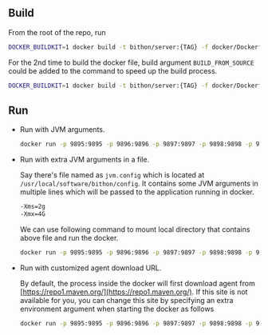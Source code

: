 <!--
  ~
  ~ Copyright 2020 bithon.org
  ~
  ~ Licensed under the Apache License, Version 2.0 (the "License");
  ~ you may not use this file except in compliance with the License.
  ~ You may obtain a copy of the License at
  ~
  ~     http://www.apache.org/licenses/LICENSE-2.0
  ~
  ~ Unless required by applicable law or agreed to in writing, software
  ~ distributed under the License is distributed on an "AS IS" BASIS,
  ~ WITHOUT WARRANTIES OR CONDITIONS OF ANY KIND, either express or implied.
  ~ See the License for the specific language governing permissions and
  ~ limitations under the License.
  ~
  -->

## Build

From the root of the repo, run 

```bash
DOCKER_BUILDKIT=1 docker build -t bithon/server:{TAG} -f docker/Dockerfile-server .
```

For the 2nd time to build the docker file, build argument `BUILD_FROM_SOURCE` could be added to the command to speed up the build process.
```bash
DOCKER_BUILDKIT=1 docker build -t bithon/server:{TAG} -f docker/Dockerfile-server --build-arg BUILD_FROM_SOURCE=false .
```

## Run

- Run with JVM arguments.
    ```bash
    docker run -p 9895:9895 -p 9896:9896 -p 9897:9897 -p 9898:9898 -p 9899:9899 -e JAVA_OPTS="-Xmx4g" -itd bithon/server:{TAG} 
    ```

- Run with extra JVM arguments in a file.

    Say there's file named as `jvm.config` which is located at `/usr/local/software/bithon/config`. 
    It contains some JVM arguments in multiple lines which will be passed to the application running in docker.

    ```bash
    -Xms=2g
    -Xmx=4G
    ```
    We can use following command to mount local directory that contains above file and run the docker.
    ```bash
    docker run -p 9895:9895 -p 9896:9896 -p 9897:9897 -p 9898:9898 -p 9899:9899 -v /usr/local/software/bithon/config:/opt/shared/conf -itd bithon/server:{TAG} 
    ```
  
- Run with customized agent download URL.
  
    By default, the process inside the docker will first download agent from [https://repo1.maven.org/](https://repo1.maven.org/).
    If this site is not available for you, you can change this site by specifying an extra environment argument when starting the docker as follows 
    ```bash
    docker run -p 9895:9895 -p 9896:9896 -p 9897:9897 -p 9898:9898 -p 9899:9899 -e AGENT_URI="YOUR_AGENT_URI" -itd bithon/server:{TAG} 
    ```

